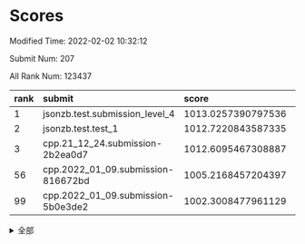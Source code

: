 # Scores

Modified Time: 2022-02-02 10:32:12

Submit Num: 207

All Rank Num: 123437

| rank |               submit               |       score        |       sigma        | pk_num |
| :--- | :--------------------------------- | :----------------- | :----------------- | :----- |
| 1    | jsonzb.test.submission_level_4     | 1013.0257390797536 | 0.8069684377745006 | 2387   |
| 2    | jsonzb.test.test_1                 | 1012.7220843587335 | 0.814144409557827  | 2388   |
| 3    | cpp.21_12_24.submission-2b2ea0d7   | 1012.6095467308887 | 0.8010582580532893 | 2386   |
| 56   | cpp.2022_01_09.submission-816672bd | 1005.2168457204397 | 0.7144195724226339 | 2389   |
| 99   | cpp.2022_01_09.submission-5b0e3de2 | 1002.3008477961129 | 0.7187847090726887 | 2383   |


<details>
<summary>全部</summary>

| rank |                 submit                 |       score        |       sigma        | pk_num |
| :--- | :------------------------------------- | :----------------- | :----------------- | :----- |
| 1    | jsonzb.test.submission_level_4         | 1013.0257390797536 | 0.8069684377745006 | 2387   |
| 2    | jsonzb.test.test_1                     | 1012.7220843587335 | 0.814144409557827  | 2388   |
| 3    | cpp.21_12_24.submission-2b2ea0d7       | 1012.6095467308887 | 0.8010582580532893 | 2386   |
| 4    | gobigger.level_3.submission_level_3_17 | 1011.4662398183455 | 0.7722688027899514 | 2383   |
| 5    | gobigger.level_3.submission_level_3_43 | 1011.3004183331163 | 0.8004485750486121 | 2384   |
| 6    | gobigger.level_3.submission_level_3_35 | 1010.9705893672964 | 0.7731568292057683 | 2387   |
| 7    | gobigger.level_3.submission_level_3_34 | 1010.8516668427287 | 0.7928054621322576 | 2391   |
| 8    | gobigger.level_3.submission_level_3_44 | 1010.7946408456506 | 0.7592171754667388 | 2389   |
| 9    | gobigger.level_3.submission_level_3_32 | 1010.792084992317  | 0.7506043545932578 | 2388   |
| 10   | gobigger.level_3.submission_level_3_24 | 1010.7675719993991 | 0.7573774259480475 | 2380   |
| 11   | gobigger.level_3.submission_level_3_5  | 1010.7312129091828 | 0.7640560044049641 | 2386   |
| 12   | gobigger.level_3.submission_level_3_0  | 1010.6655172816859 | 0.771005824570993  | 2390   |
| 13   | gobigger.level_3.submission_level_3_7  | 1010.6270064654136 | 0.7597146384634903 | 2385   |
| 14   | gobigger.level_3.submission_level_3_16 | 1010.5767925782235 | 0.7788452198245559 | 2382   |
| 15   | gobigger.level_3.submission_level_3_31 | 1010.5454240140199 | 0.7515435871022098 | 2388   |
| 16   | gobigger.level_3.submission_level_3_27 | 1010.4420587212459 | 0.7633419679417929 | 2386   |
| 17   | gobigger.level_3.submission_level_3_18 | 1010.3928091048482 | 0.7580472712528077 | 2383   |
| 18   | gobigger.level_3.submission_level_3_20 | 1010.3206923579162 | 0.7473778218163147 | 2387   |
| 19   | gobigger.level_3.submission_level_3_40 | 1010.3151214500859 | 0.747169111480195  | 2385   |
| 20   | gobigger.level_3.submission_level_3_49 | 1010.2730621401097 | 0.7657681721786297 | 2384   |
| 21   | gobigger.level_3.submission_level_3_37 | 1010.2624549924462 | 0.7528702076174619 | 2382   |
| 22   | gobigger.level_3.submission_level_3_22 | 1010.2128404220625 | 0.7522741700191333 | 2390   |
| 23   | gobigger.level_3.submission_level_3_28 | 1010.1841604717847 | 0.7567285611910753 | 2385   |
| 24   | gobigger.level_3.submission_level_3_9  | 1010.0863324047234 | 0.7794513441726945 | 2387   |
| 25   | gobigger.level_3.submission_level_3_3  | 1010.0702769880943 | 0.7470115936822058 | 2391   |
| 26   | gobigger.level_3.submission_level_3_41 | 1010.0685774375388 | 0.7566376322825678 | 2390   |
| 27   | gobigger.level_3.submission_level_3_39 | 1010.034240145082  | 0.7483983303005275 | 2386   |
| 28   | gobigger.level_3.submission_level_3_23 | 1010.0258489065814 | 0.751908662260745  | 2382   |
| 29   | gobigger.level_3.submission_level_3_30 | 1009.9614625374711 | 0.7692381978456447 | 2389   |
| 30   | gobigger.level_3.submission_level_3_13 | 1009.9388080314676 | 0.7347629059254527 | 2383   |
| 31   | gobigger.level_3.submission_level_3_2  | 1009.8118024629902 | 0.758187183073466  | 2385   |
| 32   | gobigger.level_3.submission_level_3_33 | 1009.6948145921482 | 0.7465645533053468 | 2384   |
| 33   | gobigger.level_3.submission_level_3_29 | 1009.571657313331  | 0.737721012048945  | 2381   |
| 34   | gobigger.level_3.submission_level_3_25 | 1009.5480250424768 | 0.7665137641963131 | 2390   |
| 35   | gobigger.level_3.submission_level_3_47 | 1009.5046905429463 | 0.7417880336304311 | 2389   |
| 36   | gobigger.level_3.submission_level_3_10 | 1009.4886567778218 | 0.7443654920237996 | 2386   |
| 37   | gobigger.level_3.submission_level_3_42 | 1009.4703428760977 | 0.7698265810882318 | 2384   |
| 38   | gobigger.level_3.submission_level_3_36 | 1009.3946842413023 | 0.7418301288556385 | 2385   |
| 39   | gobigger.level_3.submission_level_3_19 | 1009.3568595800393 | 0.7380131962496591 | 2383   |
| 40   | gobigger.level_3.submission_level_3_26 | 1009.293473120752  | 0.751845399062835  | 2386   |
| 41   | gobigger.level_3.submission_level_3_21 | 1009.2471658478097 | 0.7464629284756923 | 2381   |
| 42   | gobigger.level_3.submission_level_3_4  | 1009.2413572173399 | 0.7426397712804876 | 2392   |
| 43   | gobigger.level_3.submission_level_3_45 | 1009.2232930361714 | 0.7533587350543247 | 2388   |
| 44   | gobigger.level_3.submission_level_3_15 | 1009.1853692180819 | 0.7588310049603423 | 2386   |
| 45   | gobigger.level_3.submission_level_3_11 | 1009.0615317643986 | 0.7475423227812152 | 2389   |
| 46   | gobigger.level_3.submission_level_3_46 | 1009.0552218025668 | 0.7607826860533773 | 2388   |
| 47   | gobigger.level_3.submission_level_3_38 | 1009.0476779386114 | 0.7511302641595902 | 2381   |
| 48   | gobigger.level_3.submission_level_3_48 | 1009.0285502759391 | 0.7461502764729809 | 2386   |
| 49   | gobigger.level_3.submission_level_3_8  | 1008.9522099789993 | 0.7533460556579991 | 2388   |
| 50   | gobigger.level_3.submission_level_3_1  | 1008.9220391948458 | 0.7457870396719307 | 2386   |
| 51   | gobigger.level_3.submission_level_3_14 | 1008.8306415858926 | 0.7454139731597449 | 2389   |
| 52   | gobigger.level_3.submission_level_3_6  | 1008.2170311264612 | 0.7190499995523639 | 2385   |
| 53   | gobigger.level_3.submission_level_3_12 | 1007.3067047133098 | 0.7336929783983835 | 2387   |
| 54   | gobigger.level_1.submission_level_1_16 | 1005.4421227062479 | 0.734019145808494  | 2382   |
| 55   | gobigger.level_1.submission_level_1_36 | 1005.4244380206467 | 0.7179161694195627 | 2389   |
| 56   | cpp.2022_01_09.submission-816672bd     | 1005.2168457204397 | 0.7144195724226339 | 2389   |
| 57   | gobigger.level_1.submission_level_1_40 | 1004.6226372685081 | 0.7256591377574435 | 2379   |
| 58   | gobigger.level_1.submission_level_1_27 | 1004.581889242668  | 0.7245340923948926 | 2385   |
| 59   | gobigger.level_1.submission_level_1_35 | 1004.1370602020036 | 0.7243721021512235 | 2386   |
| 60   | gobigger.level_1.submission_level_1_38 | 1004.0915271662135 | 0.7115674147149973 | 2385   |
| 61   | gobigger.level_1.submission_level_1_1  | 1004.0598674178906 | 0.7103661112140943 | 2382   |
| 62   | gobigger.level_1.submission_level_1_10 | 1004.0232784507149 | 0.7093238382388353 | 2380   |
| 63   | gobigger.level_1.submission_level_1_20 | 1003.9761523581293 | 0.7029336121692371 | 2385   |
| 64   | gobigger.level_1.submission_level_1_5  | 1003.9231280920565 | 0.7111327336115711 | 2384   |
| 65   | gobigger.level_1.submission_level_1_25 | 1003.891211874494  | 0.7281249191016776 | 2391   |
| 66   | gobigger.level_1.submission_level_1_19 | 1003.8813110072208 | 0.7224233386230826 | 2384   |
| 67   | gobigger.level_1.submission_level_1_18 | 1003.8643314523486 | 0.7159059720979977 | 2389   |
| 68   | gobigger.level_1.submission_level_1_22 | 1003.8247721946743 | 0.7112063526238427 | 2393   |
| 69   | gobigger.level_1.submission_level_1_23 | 1003.7721111778449 | 0.7193739612497907 | 2381   |
| 70   | gobigger.level_1.submission_level_1_12 | 1003.7588444285802 | 0.7206680509261814 | 2386   |
| 71   | gobigger.level_1.submission_level_1_21 | 1003.7264234953112 | 0.7184309326674085 | 2382   |
| 72   | gobigger.level_1.submission_level_1_31 | 1003.6807732072104 | 0.7100974655518871 | 2384   |
| 73   | gobigger.level_1.submission_level_1_46 | 1003.5980047204633 | 0.7193706864788827 | 2392   |
| 74   | gobigger.level_1.submission_level_1_43 | 1003.5808883477813 | 0.7148085113866353 | 2386   |
| 75   | gobigger.level_1.submission_level_1_24 | 1003.5540497907815 | 0.7173568551025156 | 2385   |
| 76   | gobigger.level_1.submission_level_1_39 | 1003.539371742781  | 0.7120362082243243 | 2387   |
| 77   | gobigger.level_1.submission_level_1_26 | 1003.4916037523243 | 0.719402073157642  | 2386   |
| 78   | gobigger.level_1.submission_level_1_34 | 1003.4659303615254 | 0.7124609076717298 | 2388   |
| 79   | gobigger.level_1.submission_level_1_42 | 1003.4315930065337 | 0.7080937867454565 | 2387   |
| 80   | gobigger.level_1.submission_level_1_13 | 1003.4192379611959 | 0.7114122277999028 | 2384   |
| 81   | gobigger.level_1.submission_level_1_7  | 1003.3344965222677 | 0.7274372145114915 | 2387   |
| 82   | gobigger.level_1.submission_level_1_44 | 1003.259226761015  | 0.7177860490902008 | 2387   |
| 83   | gobigger.level_1.submission_level_1_4  | 1003.2452825820302 | 0.7196462937011611 | 2386   |
| 84   | gobigger.level_1.submission_level_1_2  | 1003.2267794560906 | 0.7221131132379485 | 2388   |
| 85   | gobigger.level_1.submission_level_1_15 | 1003.2176398534261 | 0.7215998743599337 | 2386   |
| 86   | gobigger.level_1.submission_level_1_0  | 1003.1947855647093 | 0.7051163026882925 | 2386   |
| 87   | gobigger.level_1.submission_level_1_29 | 1003.0465986440561 | 0.7113463412282983 | 2385   |
| 88   | gobigger.level_1.submission_level_1_32 | 1003.0462012400483 | 0.7170520358516574 | 2386   |
| 89   | gobigger.level_1.submission_level_1_37 | 1003.0419342746251 | 0.7194565472265034 | 2385   |
| 90   | gobigger.level_1.submission_level_1_41 | 1003.0005278829949 | 0.7212133426193192 | 2386   |
| 91   | gobigger.level_1.submission_level_1_45 | 1002.9479470258777 | 0.7145175681117638 | 2389   |
| 92   | gobigger.level_1.submission_level_1_30 | 1002.8049063921443 | 0.7147083859797313 | 2381   |
| 93   | gobigger.level_1.submission_level_1_47 | 1002.7946310942458 | 0.7156071195741073 | 2381   |
| 94   | gobigger.level_1.submission_level_1_48 | 1002.679610673566  | 0.71815077968478   | 2385   |
| 95   | gobigger.level_1.submission_level_1_3  | 1002.6217483538695 | 0.7139469465942279 | 2386   |
| 96   | gobigger.level_1.submission_level_1_14 | 1002.4664014137477 | 0.7115946398532816 | 2388   |
| 97   | gobigger.level_1.submission_level_1_49 | 1002.4640555293341 | 0.7127238686524504 | 2384   |
| 98   | gobigger.level_1.submission_level_1_17 | 1002.3236643168746 | 0.7122800716403884 | 2381   |
| 99   | cpp.2022_01_09.submission-5b0e3de2     | 1002.3008477961129 | 0.7187847090726887 | 2383   |
| 100  | gobigger.level_1.submission_level_1_8  | 1002.2980416143439 | 0.7122748938129462 | 2386   |
| 101  | gobigger.level_1.submission_level_1_9  | 1002.2262493973147 | 0.7213520150466574 | 2390   |
| 102  | gobigger.level_1.submission_level_1_28 | 1002.1421322338857 | 0.7126659494299918 | 2384   |
| 103  | gobigger.level_1.submission_level_1_11 | 1002.1081580625503 | 0.7082514528346889 | 2383   |
| 104  | gobigger.level_1.submission_level_1_33 | 1001.898386592649  | 0.7148284043318861 | 2391   |
| 105  | gobigger.level_1.submission_level_1_6  | 1001.8168616904866 | 0.7111465536499868 | 2384   |
| 106  | gobigger.random.submission_random_24   | 996.9315946947115  | 0.7075060305655578 | 2381   |
| 107  | gobigger.random.submission_random_44   | 996.9260800713774  | 0.6964250860917245 | 2384   |
| 108  | gobigger.random.submission_random_27   | 996.8247457638962  | 0.7089731734796033 | 2390   |
| 109  | gobigger.random.submission_random_36   | 996.8009672975551  | 0.701769429407463  | 2381   |
| 110  | gobigger.random.submission_random_12   | 996.7995257941711  | 0.7207541067487401 | 2385   |
| 111  | gobigger.random.submission_random_15   | 996.7586542511149  | 0.7105570746761575 | 2387   |
| 112  | gobigger.random.submission_random_40   | 996.7173200769772  | 0.7241535188458172 | 2385   |
| 113  | gobigger.random.submission_random_32   | 996.6450889702272  | 0.7059340706966445 | 2380   |
| 114  | gobigger.random.submission_random_42   | 996.6393765950249  | 0.7095300215382891 | 2388   |
| 115  | gobigger.random.submission_random_23   | 996.5523266516863  | 0.717191867510324  | 2387   |
| 116  | gobigger.random.submission_random_5    | 996.4579873530108  | 0.6930129533191504 | 2391   |
| 117  | gobigger.random.submission_random_10   | 996.3585065100274  | 0.7110708129823144 | 2386   |
| 118  | gobigger.random.submission_random_37   | 996.3293358363053  | 0.701299627155164  | 2389   |
| 119  | gobigger.random.submission_random_17   | 996.3258532419446  | 0.7423726124421665 | 2389   |
| 120  | gobigger.random.submission_random_47   | 996.2876813238471  | 0.6952612258775909 | 2385   |
| 121  | gobigger.random.submission_random_26   | 996.1922365340146  | 0.7114109855228687 | 2384   |
| 122  | gobigger.random.submission_random_4    | 996.1797495906615  | 0.7121273454735758 | 2385   |
| 123  | gobigger.random.submission_random_45   | 996.122787941053   | 0.7101846787783413 | 2384   |
| 124  | gobigger.random.submission_random_9    | 996.0899441006386  | 0.6994163923870214 | 2388   |
| 125  | gobigger.random.submission_random_20   | 995.999773070896   | 0.7139652623500653 | 2387   |
| 126  | gobigger.random.submission_random_19   | 995.99090615686    | 0.6994619329895504 | 2378   |
| 127  | gobigger.random.submission_random_29   | 995.9837342644471  | 0.7240810816088219 | 2386   |
| 128  | gobigger.random.submission_random_30   | 995.9693750903676  | 0.7264731681677942 | 2385   |
| 129  | gobigger.random.submission_random_11   | 995.9353471043609  | 0.7095891202708128 | 2383   |
| 130  | gobigger.random.submission_random_46   | 995.8984301793733  | 0.7104958607162881 | 2384   |
| 131  | gobigger.random.submission_random_34   | 995.8346593895216  | 0.7124564644029076 | 2385   |
| 132  | gobigger.random.submission_random_49   | 995.7388245348416  | 0.7037235708785181 | 2388   |
| 133  | gobigger.random.submission_random_1    | 995.720779503242   | 0.6896675586354872 | 2385   |
| 134  | gobigger.random.submission_random_0    | 995.7104308595849  | 0.7381478778097316 | 2381   |
| 135  | gobigger.random.submission_random_13   | 995.6890720353698  | 0.7025237890290508 | 2386   |
| 136  | gobigger.random.submission_random_31   | 995.6333576553329  | 0.7267377692582696 | 2388   |
| 137  | gobigger.random.submission_random_6    | 995.6237634263647  | 0.7088170145052273 | 2385   |
| 138  | gobigger.random.submission_random_41   | 995.5851578762359  | 0.698010134196426  | 2384   |
| 139  | gobigger.random.submission_random_28   | 995.5155475911625  | 0.7040583734747949 | 2387   |
| 140  | gobigger.random.submission_random_16   | 995.4702582275576  | 0.7091954496199167 | 2384   |
| 141  | gobigger.random.submission_random_48   | 995.3728404741042  | 0.7221184242399558 | 2384   |
| 142  | gobigger.random.submission_random_8    | 995.3655222155558  | 0.712416133202764  | 2375   |
| 143  | gobigger.random.submission_random_22   | 995.241829800422   | 0.7217272415118373 | 2385   |
| 144  | gobigger.random.submission_random_21   | 995.1961919774589  | 0.707254349706089  | 2387   |
| 145  | gobigger.random.submission_random_33   | 995.0975731018204  | 0.6970807002980105 | 2387   |
| 146  | gobigger.random.submission_random_43   | 995.0823635831043  | 0.726957631103692  | 2383   |
| 147  | gobigger.random.submission_random_39   | 995.0728922992014  | 0.7108326437345218 | 2382   |
| 148  | gobigger.random.submission_random_35   | 995.0489626880168  | 0.7022682412471801 | 2385   |
| 149  | gobigger.random.submission_random_7    | 994.946742311583   | 0.7073197659363852 | 2386   |
| 150  | gobigger.random.submission_random_38   | 994.9261151807475  | 0.7190882393967631 | 2386   |
| 151  | gobigger.random.submission_random_14   | 994.901673473621   | 0.7190340257960596 | 2382   |
| 152  | gobigger.random.submission_random_18   | 994.8055915690046  | 0.7339172644879215 | 2382   |
| 153  | gobigger.level_2.submission_level_2_36 | 994.6133677648063  | 0.7217307016210628 | 2381   |
| 154  | gobigger.random.submission_random_2    | 994.3908889919758  | 0.727312989037176  | 2383   |
| 155  | gobigger.random.submission_random_25   | 994.1787045726852  | 0.7153058648118049 | 2390   |
| 156  | gobigger.level_2.submission_level_2_16 | 993.9155714510364  | 0.7285365484525897 | 2389   |
| 157  | gobigger.random.submission_random_3    | 993.8780739707912  | 0.7390547397819304 | 2385   |
| 158  | gobigger.level_2.submission_level_2_31 | 993.840069619287   | 0.7312882896315109 | 2387   |
| 159  | gobigger.level_2.submission_level_2_6  | 993.4793647007591  | 0.7111873954097121 | 2385   |
| 160  | gobigger.level_2.submission_level_2_20 | 993.3120221509466  | 0.749996521582443  | 2384   |
| 161  | gobigger.level_2.submission_level_2_11 | 993.2496077282653  | 0.7395312928670523 | 2384   |
| 162  | gobigger.level_2.submission_level_2_39 | 993.1639216442834  | 0.7478375033261989 | 2381   |
| 163  | gobigger.level_2.submission_level_2_17 | 993.1097821767164  | 0.7368343571997106 | 2384   |
| 164  | gobigger.level_2.submission_level_2_15 | 993.049710333879   | 0.7480266635479355 | 2379   |
| 165  | gobigger.level_2.submission_level_2_48 | 992.9004363869764  | 0.7317207123811625 | 2379   |
| 166  | gobigger.level_2.submission_level_2_1  | 992.819246730872   | 0.7381938935197208 | 2382   |
| 167  | gobigger.level_2.submission_level_2_43 | 992.8115882589457  | 0.7353851538803509 | 2387   |
| 168  | gobigger.level_2.submission_level_2_4  | 992.8083541035047  | 0.7451214229508762 | 2392   |
| 169  | gobigger.level_2.submission_level_2_24 | 992.7783799552266  | 0.7527225447499454 | 2386   |
| 170  | gobigger.level_2.submission_level_2_23 | 992.7014706524143  | 0.7433150981767026 | 2387   |
| 171  | gobigger.level_2.submission_level_2_34 | 992.6595054062335  | 0.7435229245079289 | 2382   |
| 172  | gobigger.level_2.submission_level_2_21 | 992.5872406156219  | 0.740767295506328  | 2387   |
| 173  | gobigger.level_2.submission_level_2_40 | 992.4960321542831  | 0.7166713662600733 | 2383   |
| 174  | gobigger.level_2.submission_level_2_38 | 992.4855078098552  | 0.743717458621862  | 2386   |
| 175  | gobigger.level_2.submission_level_2_41 | 992.3897816613251  | 0.7422828396958682 | 2390   |
| 176  | gobigger.level_2.submission_level_2_26 | 992.3533489985466  | 0.7616538638325048 | 2383   |
| 177  | gobigger.level_2.submission_level_2_44 | 992.3122961046035  | 0.7333166011106494 | 2387   |
| 178  | gobigger.level_2.submission_level_2_30 | 992.2278428592865  | 0.7564978585212095 | 2385   |
| 179  | gobigger.level_2.submission_level_2_42 | 992.2103673855419  | 0.734662804513313  | 2389   |
| 180  | gobigger.level_2.submission_level_2_19 | 992.1867034529181  | 0.728260599640715  | 2387   |
| 181  | gobigger.level_2.submission_level_2_10 | 992.1838900136654  | 0.7587903484030983 | 2384   |
| 182  | gobigger.level_2.submission_level_2_12 | 992.1328404189661  | 0.7546813092094192 | 2386   |
| 183  | gobigger.level_2.submission_level_2_49 | 992.0466833344174  | 0.7425982998559642 | 2377   |
| 184  | gobigger.level_2.submission_level_2_46 | 991.9864882254863  | 0.734479155292473  | 2383   |
| 185  | gobigger.level_2.submission_level_2_8  | 991.9295010952484  | 0.7736079453059697 | 2382   |
| 186  | gobigger.level_2.submission_level_2_2  | 991.8484020348341  | 0.7442493575136198 | 2383   |
| 187  | gobigger.level_2.submission_level_2_3  | 991.7324376544419  | 0.7325547562812269 | 2385   |
| 188  | gobigger.level_2.submission_level_2_22 | 991.7198658330062  | 0.7430038617550521 | 2381   |
| 189  | gobigger.level_2.submission_level_2_28 | 991.6658588551365  | 0.747971829208576  | 2382   |
| 190  | gobigger.level_2.submission_level_2_5  | 991.5956762050397  | 0.7482122228428972 | 2387   |
| 191  | gobigger.level_2.submission_level_2_0  | 991.5703710460115  | 0.7796787929656784 | 2380   |
| 192  | gobigger.level_2.submission_level_2_9  | 991.5459713587001  | 0.7278710604909854 | 2389   |
| 193  | gobigger.level_2.submission_level_2_45 | 991.4775405884221  | 0.745219032206248  | 2382   |
| 194  | gobigger.level_2.submission_level_2_35 | 991.4652918559873  | 0.755537511030266  | 2390   |
| 195  | gobigger.level_2.submission_level_2_29 | 991.391665055934   | 0.7565276528658401 | 2384   |
| 196  | gobigger.level_2.submission_level_2_27 | 991.3852961014438  | 0.7184074834315203 | 2387   |
| 197  | gobigger.level_2.submission_level_2_25 | 991.2304662912807  | 0.7476160418059338 | 2383   |
| 198  | gobigger.level_2.submission_level_2_37 | 991.2291518387962  | 0.7400185961899498 | 2386   |
| 199  | gobigger.level_2.submission_level_2_32 | 991.1258593278098  | 0.7564041641729273 | 2383   |
| 200  | gobigger.level_2.submission_level_2_33 | 991.1068782467063  | 0.7431489504119234 | 2384   |
| 201  | gobigger.level_2.submission_level_2_13 | 990.9861780358068  | 0.7475749400994445 | 2389   |
| 202  | gobigger.level_2.submission_level_2_14 | 990.894733119692   | 0.7524357939732147 | 2383   |
| 203  | gobigger.level_2.submission_level_2_7  | 990.7439551490862  | 0.7741079027374237 | 2383   |
| 204  | gobigger.level_2.submission_level_2_18 | 990.0690390379649  | 0.7863382389226387 | 2381   |
| 205  | gobigger.level_2.submission_level_2_47 | 989.5089908882403  | 0.7735172029362101 | 2387   |
| 206  | gobigger.none.submission_none_1        | 977.4414965969626  | 1.3251707032490228 | 2383   |
| 207  | gobigger.none.submission_none_0        | 976.3765363298411  | 1.4358808451293326 | 2382   |

</details>